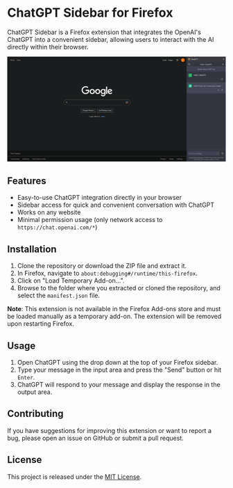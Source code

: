 # ChatGPT Sidebar for Firefox

ChatGPT Sidebar is a Firefox extension that integrates the OpenAI's ChatGPT into a convenient sidebar, allowing users to interact with the AI directly within their browser.

![ChatGPT Sidebar Screenshot](docs/screenshot.png)

## Features

- Easy-to-use ChatGPT integration directly in your browser
- Sidebar access for quick and convenient conversation with ChatGPT
- Works on any website
- Minimal permission usage (only network access to `https://chat.openai.com/*`)

## Installation

1. Clone the repository or download the ZIP file and extract it.
2. In Firefox, navigate to `about:debugging#/runtime/this-firefox`.
3. Click on "Load Temporary Add-on...".
4. Browse to the folder where you extracted or cloned the repository, and select the `manifest.json` file.

**Note**: This extension is not available in the Firefox Add-ons store and must be loaded manually as a temporary add-on. The extension will be removed upon restarting Firefox.

## Usage

1. Open ChatGPT using the drop down at the top of your Firefox sidebar.
2. Type your message in the input area and press the "Send" button or hit `Enter`.
3. ChatGPT will respond to your message and display the response in the output area.

## Contributing

If you have suggestions for improving this extension or want to report a bug, please open an issue on GitHub or submit a pull request.

## License

This project is released under the [MIT License](LICENSE.txt).
